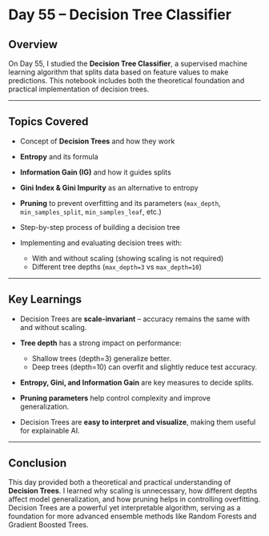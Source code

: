 # Day 55 – Decision Tree Classifier

## Overview

On Day 55, I studied the **Decision Tree Classifier**, a supervised machine learning algorithm that splits data based on feature values to make predictions. This notebook includes both the theoretical foundation and practical implementation of decision trees.

---

## Topics Covered

* Concept of **Decision Trees** and how they work
* **Entropy** and its formula
* **Information Gain (IG)** and how it guides splits
* **Gini Index & Gini Impurity** as an alternative to entropy
* **Pruning** to prevent overfitting and its parameters (`max_depth`, `min_samples_split`, `min_samples_leaf`, etc.)
* Step-by-step process of building a decision tree
* Implementing and evaluating decision trees with:

  * With and without scaling (showing scaling is not required)
  * Different tree depths (`max_depth=3` vs `max_depth=10`)

---

## Key Learnings

* Decision Trees are **scale-invariant** – accuracy remains the same with and without scaling.
* **Tree depth** has a strong impact on performance:

  * Shallow trees (depth=3) generalize better.
  * Deep trees (depth=10) can overfit and slightly reduce test accuracy.
* **Entropy, Gini, and Information Gain** are key measures to decide splits.
* **Pruning parameters** help control complexity and improve generalization.
* Decision Trees are **easy to interpret and visualize**, making them useful for explainable AI.

---

## Conclusion

This day provided both a theoretical and practical understanding of **Decision Trees**. I learned why scaling is unnecessary, how different depths affect model generalization, and how pruning helps in controlling overfitting. Decision Trees are a powerful yet interpretable algorithm, serving as a foundation for more advanced ensemble methods like Random Forests and Gradient Boosted Trees.
